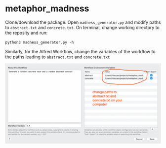 # metaphor_madness

Clone/download the package.
Open `madness_generator.py` and modify paths to `abstract.txt` and `concrete.txt`.
On terminal, change working directory to the reposity and run:

```
python3 madness_generator.py -h
```

Similarly, for the Alfred Workflow, change the variables of the workflow to the paths leading to `abstract.txt` and `concrete.txt`

![Alfred Workflow setup](alfred_variables.jpg)
